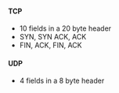 #### TCP
- 10 fields in a 20 byte header
- SYN, SYN ACK, ACK
- FIN, ACK, FIN, ACK
#### UDP
- 4 fields in a 8 byte header